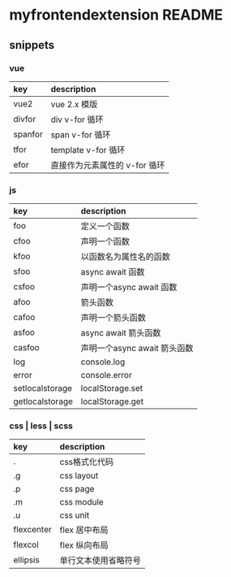 # myfrontendextension README


## snippets

### vue
|key  |description        |
|:----|:------------------|
|vue2|vue 2.x 模版|
|divfor|div v-for 循环|
|spanfor|span v-for 循环|
|tfor|template v-for 循环|
|efor|直接作为元素属性的 v-for 循环|

### js
|key  |description        |
|:----|:------------------|
|foo|定义一个函数|
|cfoo|声明一个函数|
|kfoo|以函数名为属性名的函数|
|sfoo|async await 函数|
|csfoo|声明一个async await 函数|
|afoo|箭头函数|
|cafoo|声明一个箭头函数|
|asfoo|async await 箭头函数|
|casfoo|声明一个async await 箭头函数|
|log|console.log|
|error|console.error|
|setlocalstorage|localStorage.set|
|getlocalstorage|localStorage.get|

### css | less | scss
|key  |description        |
|:----|:------------------|
|.|css格式化代码|
|.g|css layout|
|.p|css page|
|.m|css module|
|.u|css unit|
|flexcenter|flex 居中布局|
|flexcol|flex 纵向布局|
|ellipsis|单行文本使用省略符号|
